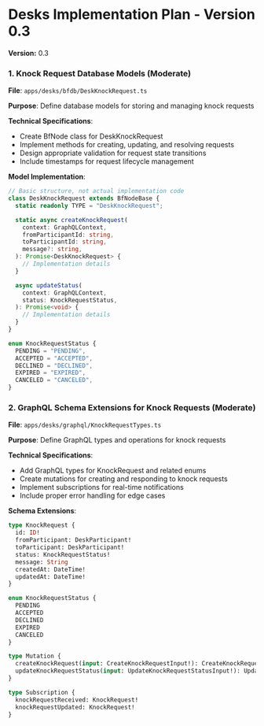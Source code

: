 # Desks Implementation Plan - Version 0.3

**Version:** 0.3

### 1. Knock Request Database Models (Moderate)

**File**: `apps/desks/bfdb/DeskKnockRequest.ts`

**Purpose**: Define database models for storing and managing knock requests

**Technical Specifications**:

- Create BfNode class for DeskKnockRequest
- Implement methods for creating, updating, and resolving requests
- Design appropriate validation for request state transitions
- Include timestamps for request lifecycle management

**Model Implementation**:

```typescript
// Basic structure, not actual implementation code
class DeskKnockRequest extends BfNodeBase {
  static readonly TYPE = "DeskKnockRequest";

  static async createKnockRequest(
    context: GraphQLContext,
    fromParticipantId: string,
    toParticipantId: string,
    message?: string,
  ): Promise<DeskKnockRequest> {
    // Implementation details
  }

  async updateStatus(
    context: GraphQLContext,
    status: KnockRequestStatus,
  ): Promise<void> {
    // Implementation details
  }
}

enum KnockRequestStatus {
  PENDING = "PENDING",
  ACCEPTED = "ACCEPTED",
  DECLINED = "DECLINED",
  EXPIRED = "EXPIRED",
  CANCELED = "CANCELED",
}
```

### 2. GraphQL Schema Extensions for Knock Requests (Moderate)

**File**: `apps/desks/graphql/KnockRequestTypes.ts`

**Purpose**: Define GraphQL types and operations for knock requests

**Technical Specifications**:

- Add GraphQL types for KnockRequest and related enums
- Create mutations for creating and responding to knock requests
- Implement subscriptions for real-time notifications
- Include proper error handling for edge cases

**Schema Extensions**:

```graphql
type KnockRequest {
  id: ID!
  fromParticipant: DeskParticipant!
  toParticipant: DeskParticipant!
  status: KnockRequestStatus!
  message: String
  createdAt: DateTime!
  updatedAt: DateTime!
}

enum KnockRequestStatus {
  PENDING
  ACCEPTED
  DECLINED
  EXPIRED
  CANCELED
}

type Mutation {
  createKnockRequest(input: CreateKnockRequestInput!): CreateKnockRequestPayload!
  updateKnockRequestStatus(input: UpdateKnockRequestStatusInput!): UpdateKnockRequestStatusPayload!
}

type Subscription {
  knockRequestReceived: KnockRequest!
  knockRequestUpdated: KnockRequest!
}
```
